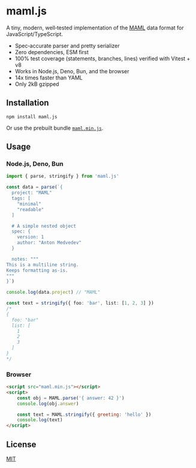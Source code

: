 # maml.js

A tiny, modern, well‑tested implementation of the [MAML](https://maml.dev) data format for JavaScript/TypeScript.

- Spec‑accurate parser and pretty serializer
- Zero dependencies, ESM first
- 100% test coverage (statements, branches, lines) verified with Vitest + v8
- Works in Node.js, Deno, Bun, and the browser
- 14x times faster than YAML
- Only 2kB gzipped

## Installation

```
npm install maml.js
```

Or use the prebuilt bundle [`maml.min.js`](./build/maml.min.js).

## Usage

### Node.js, Deno, Bun

```ts
import { parse, stringify } from 'maml.js'

const data = parse(`{
  project: "MAML"
  tags: [
    "minimal"
    "readable"
  ]

  # A simple nested object
  spec: {
    version: 1
    author: "Anton Medvedev"
  }

  notes: """
This is a multiline string.
Keeps formatting as‑is.
"""
}`)

console.log(data.project) // "MAML"

const text = stringify({ foo: 'bar', list: [1, 2, 3] })
/*
{
  foo: "bar"
  list: [
    1
    2
    3
  ]
}
*/
```

### Browser

```html
<script src="maml.min.js"></script>
<script>
    const obj = MAML.parse('{ answer: 42 }')
    console.log(obj.answer)

    const text = MAML.stringify({ greeting: 'hello' })
    console.log(text)
</script>
```

## License

[MIT](LICENSE)
